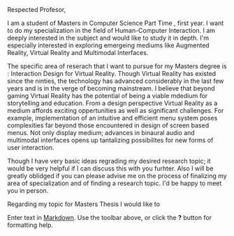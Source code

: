 ## 

Respected Profesor,

I am a student of Masters in Computer Science Part Time , first year. I want to do my specialization in the field of Human-Computer Interaction. I am deeply interested in the subject and would like to study it in depth. I'm especially interested in exploring emergeing mediums like Augmented Reality, Virtual Reality and Multimodal Interfaces.

The specific area of reserach that I want to pursue for my Masters degree is : Interaction Design for Virtual Reality. Though Virtual Reality has existed since the ninties, the technology has advanced considerably in the last few years and is in the verge of becoming mainstream. I believe that beyond gaming Virtual Reality has the potential of being a viable mdedium for storytelling and education. From a design perspective Virtual Reality as a medium affords exciting oppertunities as well as significant challenges. For example, implementation of an intuitive and efficient menu system poses complexities far beyond those encountered in design of screen based menus. Not only display medium; advances in binaural audio and multimodal interfaces opens up tantalizing possibilites for new forms of user interaction. 

Though I have very basic ideas regrading my desired research topic; it would be very helpful if I can discuss this with you furhter. Also I will be greatly oblidged if you can please advise me on the process of finalizing my area of specialization and of finding a research topic. I'd be happy to meet you in person. 





Regarding my topic for Masters Thesis I would like to 

Enter text in [Markdown](http://daringfireball.net/projects/markdown/). Use the toolbar above, or click the **?** button for formatting help.
